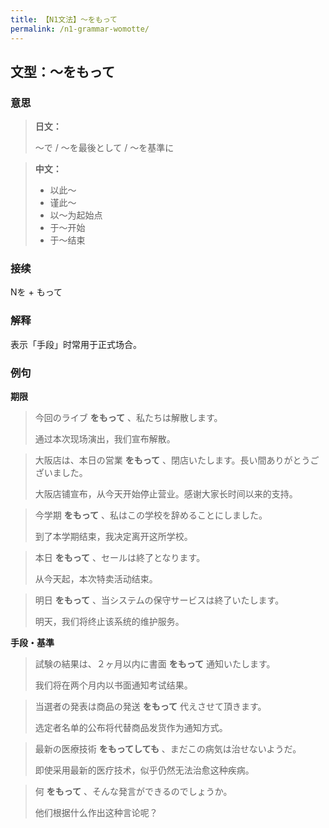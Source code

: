 ```yaml
---
title: 【N1文法】〜をもって
permalink: /n1-grammar-womotte/
---
```


## 文型：〜をもって

### 意思

> **日文：**
> 
> 〜で / 〜を最後として / 〜を基準に

> **中文：**
>
> * 以此〜
> * 谨此〜
> * 以〜为起始点
> * 于〜开始
> * 于〜结束

### 接续

Nを + もって

### 解释

表示「手段」时常用于正式场合。

### 例句

**期限**

> 今回のライブ **をもって** 、私たちは解散します。
>
> 通过本次现场演出，我们宣布解散。

> 大阪店は、本日の営業 **をもって** 、閉店いたします。長い間ありがとうございました。
>
> 大阪店铺宣布，从今天开始停止营业。感谢大家长时间以来的支持。

> 今学期 **をもって** 、私はこの学校を辞めることにしました。
>
> 到了本学期结束，我决定离开这所学校。

> 本日 **をもって** 、セールは終了となります。
>
> 从今天起，本次特卖活动结束。

> 明日 **をもって** 、当システムの保守サービスは終了いたします。
>
> 明天，我们将终止该系统的维护服务。

**手段・基準**

> 試験の結果は、２ヶ月以内に書面 **をもって** 通知いたします。
>
> 我们将在两个月内以书面通知考试结果。

> 当選者の発表は商品の発送 **をもって** 代えさせて頂きます。
>
> 选定者名单的公布将代替商品发货作为通知方式。

> 最新の医療技術 **をもってしても** 、まだこの病気は治せないようだ。
>
> 即使采用最新的医疗技术，似乎仍然无法治愈这种疾病。

> 何 **をもって** 、そんな発言ができるのでしょうか。
>
> 他们根据什么作出这种言论呢？